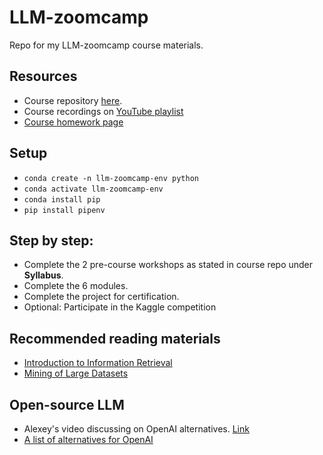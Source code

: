 # LLM-zoomcamp
Repo for my LLM-zoomcamp course materials.

## Resources
- Course repository [here](https://github.com/DataTalksClub/llm-zoomcamp).
- Course recordings on [YouTube playlist](https://www.youtube.com/playlist?list=PL3MmuxUbc_hIB4fSqLy_0AfTjVLpgjV3R)
- [Course homework page](https://courses.datatalks.club/llm-zoomcamp-2024/)

## Setup
- ```conda create -n llm-zoomcamp-env python```
- ```conda activate llm-zoomcamp-env```
- ```conda install pip```
- ```pip install pipenv```

## Step by step:
- Complete the 2 pre-course workshops as stated in course repo under <b>Syllabus</b>. 
- Complete the 6 modules.
- Complete the project for certification.
- Optional: Participate in the Kaggle competition

## Recommended reading materials
- [Introduction to Information Retrieval](https://nlp.stanford.edu/IR-book/information-retrieval-book.html)
- [Mining of Large Datasets](http://www.mmds.org/)

## Open-source LLM
- Alexey's video discussing on OpenAI alternatives. [Link](https://www.loom.com/share/a3f59ebe0ea54c9d996db3113bdabc02)
- [A list of alternatives for OpenAI](https://github.com/DataTalksClub/llm-zoomcamp/blob/main/01-intro/open-ai-alternatives.md)
